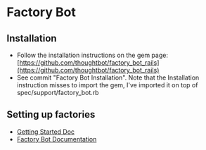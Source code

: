 # Factory Bot

## Installation

* Follow the installation instructions on the gem page:
[https://github.com/thoughtbot/factory_bot_rails](https://github.com/thoughtbot/factory_bot_rails)
* See commit "Factory Bot Installation". Note that the Installation instruction
   misses to import the gem, I've imported it on top of spec/support/factory_bot.rb

## Setting up factories

* [Getting Started Doc](http://www.rubydoc.info/gems/factory_bot/file/GETTING_STARTED.md)
* [Factory Bot Documentation](http://www.rubydoc.info/gems/factory_bot/4.8.2)

